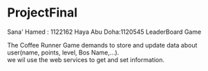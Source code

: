 # ProjectFinal

Sana' Hamed : 1122162
Haya Abu Doha:1120545
LeaderBoard Game

The Coffee Runner Game demands to store and update data about user(name, points, level, Bos Name,...).  
we wil use the web services to get and set information. 
